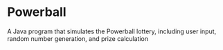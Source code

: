 # Powerball
A Java program that simulates the Powerball lottery, including user input, random number generation, and prize calculation
